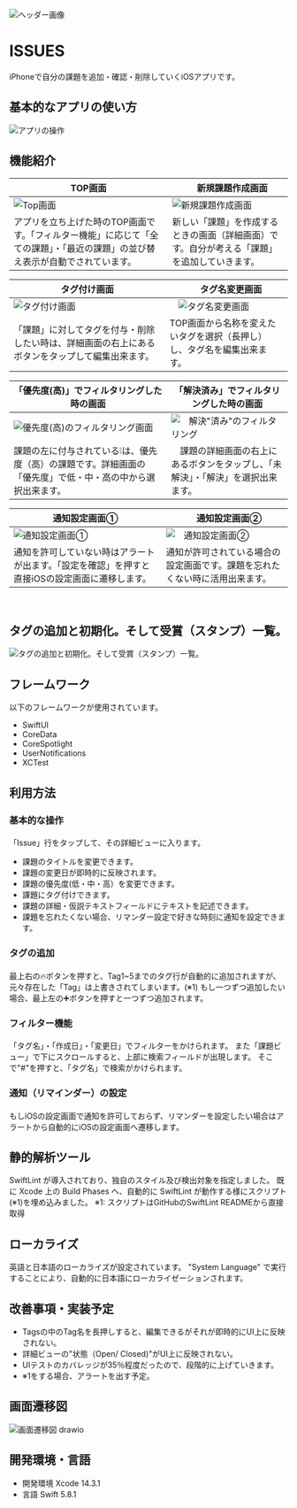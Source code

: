 ![ヘッダー画像](https://user-images.githubusercontent.com/92074465/284128998-cbe612ac-ae31-472e-ba47-ac6a3db4b472.png)
<br />


# ISSUES
iPhoneで自分の課題を追加・確認・削除していくiOSアプリです。
<br />


## 基本的なアプリの使い方
![アプリの操作](https://github.com/Taisei-Shinoda/MyPortfolio/assets/92074465/b3e0951b-dfd7-4e57-89a3-64c6a8c04e55)
<br />


## 機能紹介
| TOP画面 |　新規課題作成画面|
| ----- | ----- |
| ![Top画面](https://github.com/Taisei-Shinoda/MyPortfolio/assets/92074465/cce2f62f-c7ea-488c-9754-a4eed5f98825) | ![新規課題作成画面](https://user-images.githubusercontent.com/92074465/284142996-73c7a09a-5539-4754-ab8c-b1616f556c26.png) |
| アプリを立ち上げた時のTOP画面です。「フィルター機能」に応じて「全ての課題」・「最近の課題」の並び替え表示が自動でされています。 | 新しい「課題」を作成するときの画面（詳細画面）です。自分が考える「課題」を追加していきます。|

| タグ付け画面 |　タグ名変更画面 |
| ----- | ----- |
| ![タグ付け画面](https://github.com/Taisei-Shinoda/MyPortfolio/assets/92074465/077d8dc4-b3a2-440e-8b94-8ef8f2212484) |　![タグ名変更画面](https://github.com/Taisei-Shinoda/MyPortfolio/assets/92074465/237c254b-5173-464d-a693-6b2044ab5868) | 
| 「課題」に対してタグを付与・削除したい時は、詳細画面の右上にあるボタンをタップして編集出来ます。 | TOP画面から名称を変えたいタグを選択（長押し）し、タグ名を編集出来ます。 |

| 「優先度(高)」でフィルタリングした時の画面 | 「解決済み」でフィルタリングした時の画面 |
| ----- | ----- |
| ![優先度(高)のフィルタリング画面](https://github.com/Taisei-Shinoda/MyPortfolio/assets/92074465/670e8570-25ee-49e9-95a6-7eb8217b3cd6) | ![　解決"済み"のフィルタリング](https://github.com/Taisei-Shinoda/MyPortfolio/assets/92074465/60af328c-aadb-4a1f-8022-ce24457b3966) |
| 課題の左に付与されている❕は、優先度（高）の課題です。詳細画面の「優先度」で低・中・高の中から選択出来ます。 | 　課題の詳細画面の右上にあるボタンをタップし、「未解決」・「解決」を選択出来ます。 |

| 通知設定画面① |　通知設定画面② |
| ----- | ----- |
| ![通知設定画面①](https://github.com/Taisei-Shinoda/MyPortfolio/assets/92074465/49dc2f08-1621-45af-b958-0ab103e02b71)　 | ![　通知設定画面②](https://github.com/Taisei-Shinoda/MyPortfolio/assets/92074465/4348efdc-8bd3-4822-b9d0-05a651e59dbd) |
| 通知を許可していない時はアラートが出ます。「設定を確認」を押すと直接iOSの設定画面に遷移します。| 通知が許可されている場合の設定画面です。課題を忘れたくない時に活用出来ます。|

<br />


## タグの追加と初期化。そして受賞（スタンプ）一覧。
![タグの追加と初期化。そして受賞（スタンプ）一覧。](https://github.com/Taisei-Shinoda/MyPortfolio/assets/92074465/c2e9dcd0-57f4-44b4-89d7-27746747fced)
<br />








## フレームワーク
以下のフレームワークが使用されています。

- SwiftUI
- CoreData 
- CoreSpotlight
- UserNotifications
- XCTest

## 利用方法
### 基本的な操作
#### 
「Issue」行をタップして、その詳細ビューに入ります。
- 課題のタイトルを変更できます。
- 課題の変更日が即時的に反映されます。
- 課題の優先度(低・中・高）を変更できます。
- 課題にタグ付けできます。
- 課題の詳細・仮説テキストフィールドにテキストを記述できます。
- 課題を忘れたくない場合、リマンダー設定で好きな時刻に通知を設定できます。

### タグの追加
#### 
最上右の🔥ボタンを押すと、Tag1~5までのタグ行が自動的に追加されますが、
元々存在した「Tag」は上書きされてしまいます。(※1)
もし一つずつ追加したい場合、最上左の➕ボタンを押すと一つずつ追加されます。

### フィルター機能
#### 
「タグ名」・「作成日」・「変更日」でフィルターをかけられます。
また「課題ビュー」で下にスクロールすると、上部に検索フィールドが出現します。
そこで"#"を押すと、「タグ名」で検索がかけられます。

### 通知（リマインダー）の設定
#### 
もしiOSの設定画面で通知を許可しておらず、リマンダーを設定したい場合はアラートから自動的にiOSの設定画面へ遷移します。


## 静的解析ツール
SwiftLint が導入されており、独自のスタイル及び検出対象を指定しました。
既に Xcode 上の Build Phases へ、自動的に SwiftLint が動作する様にスクリプト(※1)を埋め込みました。
※1: スクリプトはGitHubのSwiftLint READMEから直接取得

## ローカライズ
英語と日本語のローカライズが設定されています。
"System Language" で実行することにより、自動的に日本語にローカライゼーションされます。

## 改善事項・実装予定
- Tagsの中のTag名を長押しすると、編集できるがそれが即時的にUI上に反映されない。
- 詳細ビューの"状態（Open/ Closed)"がUI上に反映されない。
- UIテストのカバレッジが35％程度だったので、段階的に上げていきます。
- ※1をする場合、アラートを出す予定。


## 画面遷移図
![画面遷移図 drawio](https://user-images.githubusercontent.com/92074465/282289040-2bcf2900-71cb-4d1c-a7e3-28464bb88712.png)


## 開発環境・言語
- 開発環境
Xcode 14.3.1
- 言語
Swift 5.8.1


